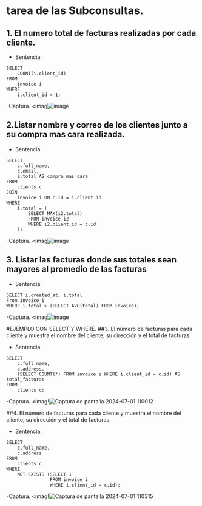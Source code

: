 # tarea de las Subconsultas.
## 1. El numero total de facturas realizadas por cada cliente.
 - Sentencia:
```
SELECT 
    COUNT(i.client_id)
FROM 
    invoice i
WHERE 
    i.client_id = 1;

````
-Captura.
<imag![image](https://github.com/micaelabar/TCS12---Subconsultas/assets/148156209/358e05d5-d22b-483d-8215-63f8b2e2e2d7)

## 2.Listar nombre y correo de los clientes junto a su compra mas cara realizada.
 - Sentencia:
```
SELECT 
    c.full_name,
    c.email,
    i.total AS compra_mas_cara
FROM 
    clients c
JOIN
    invoice i ON c.id = i.client_id 
WHERE 
    i.total = ( 
        SELECT MAX(i2.total)
        FROM invoice i2
        WHERE i2.client_id = c.id
    );
````
-Captura.
<imag![image](https://github.com/micaelabar/TCS12---Subconsultas/assets/148156209/ba4d9915-f93a-4184-b39b-33934473c207)

## 3. Listar las facturas donde sus totales sean mayores al promedio de las facturas
 - Sentencia:
```
SELECT i.created_at, i.total
From invoice i
WHERE i.total > (SELECT AVG(total) FROM invoice);
````
-Captura.
<imag![image](https://github.com/micaelabar/TCS12---Subconsultas/assets/148156209/e00fb228-4c71-4559-95b7-5675acfa1b9b)

#EJEMPLO CON SELECT Y WHERE.
##3. El número de facturas para cada cliente y muestra el nombre del cliente, su dirección y el total de facturas.
 - Sentencia:
```
SELECT 
    c.full_name,
    c.address,
    (SELECT COUNT(*) FROM invoice i WHERE i.client_id = c.id) AS total_facturas
FROM 
    clients c;
````
-Captura.
<imag!![Captura de pantalla 2024-07-01 110012](https://github.com/micaelabar/TCS12---Subconsultas/assets/148156209/65765daa-8e05-4f6c-9f36-d2e5c64be341)


##4. El número de facturas para cada cliente y muestra el nombre del cliente, su dirección y el total de facturas.
 - Sentencia:
```
SELECT 
    c.full_name,
    c.address
FROM 
    clients c
WHERE 
    NOT EXISTS (SELECT 1 
                FROM invoice i 
                WHERE i.client_id = c.id);
````
-Captura.
<imag!![Captura de pantalla 2024-07-01 110315](https://github.com/micaelabar/TCS12---Subconsultas/assets/148156209/ce9a8d49-b4e5-45ef-b0f1-d7bcffbe100a)


